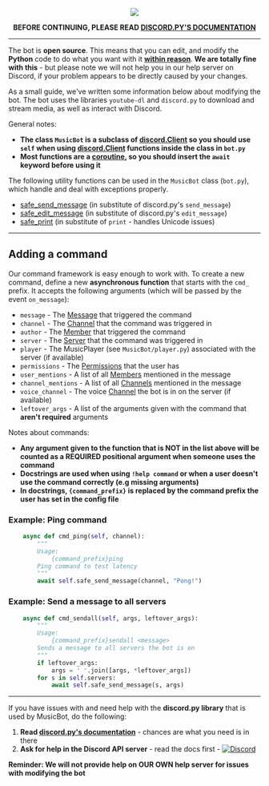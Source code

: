 <p align="center">
<img src="http://i.imgur.com/Xluk1hv.png">
</p>

<p align="center">
<strong>BEFORE CONTINUING, PLEASE READ <a href="http://discordpy.readthedocs.io/en/latest/api.html">DISCORD.PY'S DOCUMENTATION</a></strong>
</p>

***

The bot is **open source**. This means that you can edit, and modify the **Python** code to do what you want with it **[within reason](https://github.com/SexualRhinoceros/MusicBot/wiki/FAQ#what-license-does-the-bot-use)**. **We are totally fine with this** - but please note we will not help you in our help server on Discord, if your problem appears to be directly caused by your changes.

As a small guide, we've written some information below about modifying the bot. The bot uses the libraries `youtube-dl` and `discord.py` to download and stream media, as well as interact with Discord.

General notes:

* **The class `MusicBot` is a subclass of [discord.Client](http://discordpy.readthedocs.io/en/latest/api.html#client) so you should use `self` when using [discord.Client](http://discordpy.readthedocs.io/en/latest/api.html#client) functions inside the class in `bot.py`**
* **Most functions are a [coroutine](http://discordpy.readthedocs.io/en/latest/faq.html#what-is-a-coroutine), so you should insert the `await` keyword before using it**

The following utility functions can be used in the `MusicBot` class (`bot.py`), which handle and deal with exceptions properly.

* [safe_send_message](https://github.com/SexualRhinoceros/MusicBot/blob/master/musicbot/bot.py#L470) (in substitute of discord.py's `send_message`)
* [safe_edit_message](https://github.com/SexualRhinoceros/MusicBot/blob/master/musicbot/bot.py#L503) (in substitute of discord.py's `edit_message`)
* [safe_print](https://github.com/SexualRhinoceros/MusicBot/blob/master/musicbot/bot.py#L515) (in substitute of `print` - handles Unicode issues)

***

## Adding a command
Our command framework is easy enough to work with. To create a new command, define a new **asynchronous function** that starts with the `cmd_` prefix. It accepts the following arguments (which will be passed by the event `on_message`):

* `message` - The [Message](http://discordpy.readthedocs.io/en/latest/api.html#message) that triggered the command
* `channel` - The [Channel](http://discordpy.readthedocs.io/en/latest/api.html#channel) that the command was triggered in
* `author` - The [Member](http://discordpy.readthedocs.io/en/latest/api.html#member) that triggered the command
* `server` - The [Server](http://discordpy.readthedocs.io/en/latest/api.html#server) that the command was triggered in
* `player` - The MusicPlayer (see `MusicBot/player.py`) associated with the server (if available)
* `permissions` - The [Permissions](http://discordpy.readthedocs.io/en/latest/api.html#permissions) that the user has
* `user_mentions` - A list of all [Members](http://discordpy.readthedocs.io/en/latest/api.html#member) mentioned in the message
* `channel_mentions` - A list of all [Channels](http://discordpy.readthedocs.io/en/latest/api.html#channel) mentioned in the message
* `voice_channel` - The voice [Channel](http://discordpy.readthedocs.io/en/latest/api.html#channel) the bot is in on the server (if available)
* `leftover_args` - A list of the arguments given with the command that **aren't required** arguments

Notes about commands:

* **Any argument given to the function that is NOT in the list above will be counted as a REQUIRED positional argument when someone uses the command**
* **Docstrings are used when using `!help command` or when a user doesn't use the command correctly (e.g missing arguments)**
* **In docstrings, `{command_prefix}` is replaced by the command prefix the user has set in the config file**

### Example: Ping command

```py
    async def cmd_ping(self, channel):
        """
        Usage:
            {command_prefix}ping
        Ping command to test latency
        """
        await self.safe_send_message(channel, "Pong!")
```

### Example: Send a message to all servers

```py
    async def cmd_sendall(self, args, leftover_args):
        """
        Usage:
            {command_prefix}sendall <message>
        Sends a message to all servers the bot is on
        """
        if leftover_args:
            args = ' '.join([args, *leftover_args])
        for s in self.servers:
            await self.safe_send_message(s, args)
```

***

If you have issues with and need help with the **discord.py library** that is used by MusicBot, do the following:

1. **Read [discord.py's documentation](http://discordpy.readthedocs.io/en/latest/api.html)** - chances are what you need is in there
2. **Ask for help in the Discord API server** - read the docs first - [![Discord](https://discordapp.com/api/guilds/81384788765712384/widget.png)](https://discord.gg/KZBHSxz)

**Reminder: We will not provide help on OUR OWN help server for issues with modifying the bot**